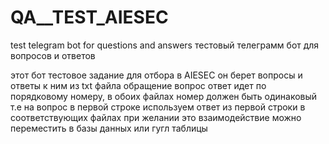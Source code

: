 # QA__TEST_AIESEC
test telegram bot for questions and answers тестовый телеграмм бот для вопросов и ответов

этот бот тестовое задание для отбора в AIESEC
он берет вопросы и ответы к ним из txt файла
обращение вопрос ответ идет по порядковому номеру, в обоих файлах номер должен быть одинаковый т.е
на вопрос в первой строке используем ответ из первой строки в соответствующих файлах
при желании это взаимодействие можно переместить в базы данных или гугл таблицы
